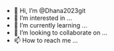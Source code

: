 - 👋 Hi, I’m @Dhana2023git
- 👀 I’m interested in ...
- 🌱 I’m currently learning ...
- 💞️ I’m looking to collaborate on ...
- 📫 How to reach me ...

<!---
Dhana2023git/Dhana2023git is a ✨ special ✨ repository because its `README.md` (this file) appears on your GitHub profile.
You can click the Preview link to take a look at your changes.
--->
